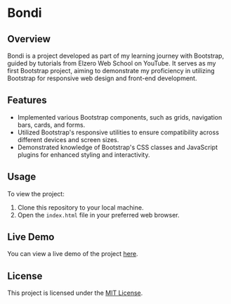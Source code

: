 # Bondi

## Overview

Bondi is a project developed as part of my learning journey with Bootstrap, guided by tutorials from Elzero Web School on YouTube. It serves as my first Bootstrap project, aiming to demonstrate my proficiency in utilizing Bootstrap for responsive web design and front-end development.

## Features

- Implemented various Bootstrap components, such as grids, navigation bars, cards, and forms.
- Utilized Bootstrap's responsive utilities to ensure compatibility across different devices and screen sizes.
- Demonstrated knowledge of Bootstrap's CSS classes and JavaScript plugins for enhanced styling and interactivity.

## Usage

To view the project:

1. Clone this repository to your local machine.
2. Open the `index.html` file in your preferred web browser.

## Live Demo

You can view a live demo of the project [here](https://3bdulrahmn69.github.io/Bondi).

## License

This project is licensed under the [MIT License](LICENSE).
